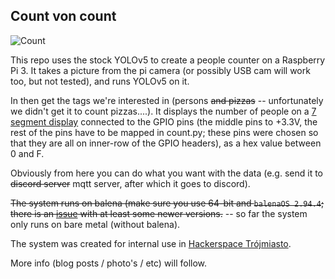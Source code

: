 ## Count von count

![Count](https://upload.wikimedia.org/wikipedia/en/2/29/Count_von_Count_kneeling.png)

This repo uses the stock YOLOv5 to create a people counter on a Raspberry Pi 3.
It takes a picture from the pi camera (or possibly USB cam will work too, but not tested),
and runs YOLOv5 on it.

In then get the tags we're interested in (persons ~~and pizzas~~ -- unfortunately we didn't get it to count pizzas....).
It displays the number of people on a [7 segment display](https://www.sparkfun.com/products/8546) connected to the GPIO pins (the middle pins to +3.3V, the rest of the pins have to be mapped in count.py; these pins were chosen so that they are all on inner-row of the GPIO headers), as a hex value between 0 and F.

Obviously from here you can do what you want with the data (e.g. send it to ~~discord server~~ mqtt server, after which it goes to discord).

~~The system runs on balena (make sure you use 64-bit and `balenaOS 2.94.4`; there is an [issue](https://github.com/balena-io-experimental/libcamera-apps/issues/1) with at least some newer versions.~~ -- so far the system only runs on bare metal (without balena).



The system was created for internal use in [Hackerspace Trójmiasto](https://hs3.pl).


More info (blog posts / photo's / etc) will follow.
